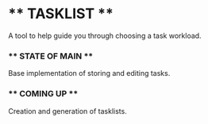# ** TASKLIST **

A tool to help guide you through choosing a task workload.

### ** STATE OF MAIN **

Base implementation of storing and editing tasks.

### ** COMING UP **

Creation and generation of tasklists.
